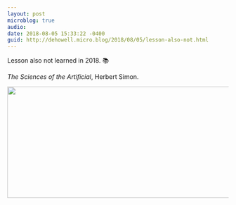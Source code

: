 ```yaml
---
layout: post
microblog: true
audio: 
date: 2018-08-05 15:33:22 -0400
guid: http://dehowell.micro.blog/2018/08/05/lesson-also-not.html
---
```

Lesson also not learned in 2018. 📚

_The Sciences of the Artificial_, Herbert Simon.

<img src="http://dehowell.micro.blog/uploads/2018/0b099beda7.jpg" width="600" height="253" />
